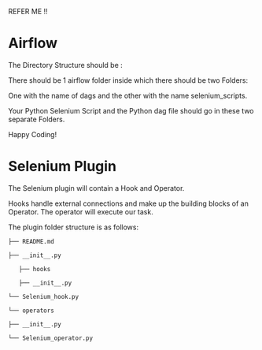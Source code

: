 REFER ME !!

# Airflow

The Directory Structure should be :

There should be 1 airflow folder inside which there should be two Folders:

One with the name of dags and the other with the name selenium_scripts.

Your Python Selenium Script and the Python dag file should go in these two separate Folders.

Happy Coding!

# Selenium Plugin

The Selenium plugin will contain a Hook and Operator.

Hooks handle external connections and make up the building blocks of an Operator. The operator will execute our task. 

The plugin folder structure is as follows:


    ├── README.md

    ├── __init__.py

       ├── hooks

       ├── __init__.py

    └── Selenium_hook.py

    └── operators

    ├── __init__.py

    └── Selenium_operator.py
    
    
    



